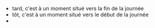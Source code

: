 - tard, c'est à un moment situé vers la fin de la journée
- tôt, c'est à un moment situé vers le début de la journée
-